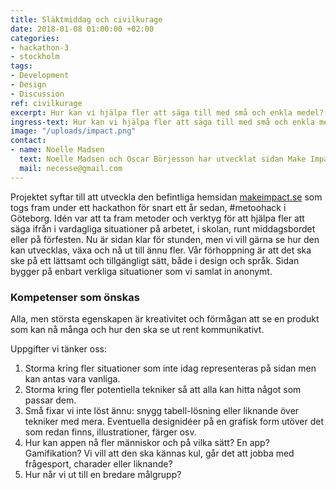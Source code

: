 ```yaml
---
title: Släktmiddag och civilkurage
date: 2018-01-08 01:00:00 +02:00
categories:
- hackathon-3
- stockholm
tags:
- Development
- Design
- Discussion
ref: civilkurage
excerpt: Hur kan vi hjälpa fler att säga till med små och enkla medel?
ingress-text: Hur kan vi hjälpa fler att säga till med små och enkla medel?
image: "/uploads/impact.png"
contact:
- name: Noelle Madsen
  text: Noelle Madsen och Oscar Börjesson har utvecklat sidan Make Impact under 2018. De är verksamma på Chalmers, Oscar som student och Noelle som anställd kommunikatör på studentkåren, men de har skapat projektet på sin fritid. Idén till projektet fick Noelle under metoo-hösten där det började talas om tystnadskulturer och att våga säga ifrån, men sällan eller aldrig hur det skulle gå till att tillsammans skapa en bättre samtalskultur. Under ett metoo-hack i Göteborg 2018 skapade ett mindre team ramarna för det som idag är hemsidan makeimpact.se. Sidan drivs ideellt utan externa aktörer.
  mail: necesse@gmail.com
---
```

Projektet syftar till att utveckla den befintliga hemsidan <a href="https://www.makeimpact.se">makeimpact.se</a> som togs fram under ett hackathon för snart ett år sedan, #metoohack i Göteborg. Idén var att ta fram metoder och verktyg för att hjälpa fler att säga ifrån i vardagliga situationer på arbetet, i skolan, runt middagsbordet eller på förfesten. Nu är sidan klar för stunden, men vi vill gärna se hur den kan utvecklas, växa och nå ut till ännu fler. Vår förhoppning är att det ska ske på ett lättsamt och tillgängligt sätt, både i design och språk. Sidan bygger på enbart verkliga situationer som vi samlat in anonymt.

### Kompetenser som önskas
Alla, men största egenskapen är kreativitet och förmågan att se en produkt som kan nå många och hur den ska se ut rent kommunikativt.

Uppgifter vi tänker oss:
1. Storma kring fler situationer som inte idag representeras på sidan men kan antas vara vanliga.
2. Storma kring fler potentiella tekniker så att alla kan hitta något som passar dem.
3. Små fixar vi inte löst ännu: snygg tabell-lösning eller liknande över tekniker med mera. Eventuella designidéer på en grafisk form utöver det som redan finns, illustrationer, färger osv.
4. Hur kan appen nå fler människor och på vilka sätt? En app? Gamifikation? Vi vill att den ska kännas kul, går det att jobba med frågesport, charader eller liknande?
5. Hur når vi ut till en bredare målgrupp?
